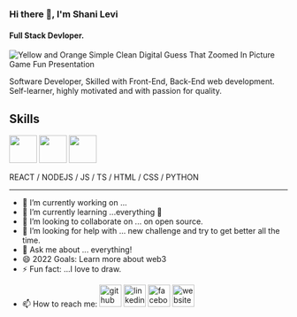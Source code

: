 ### Hi there 👋, I'm Shani Levi
#### Full Stack Devloper.

![Yellow and Orange Simple Clean Digital Guess That  Zoomed In Picture Game Fun Presentation](https://user-images.githubusercontent.com/48565585/179170108-62c51896-ec05-4054-84bc-a1a398edfd25.jpg)

Software Developer, Skilled with Front-End, Back-End web development.
Self-learner, highly motivated and with passion for quality.

## Skills
<img src="https://cdn.jsdelivr.net/gh/devicons/devicon/icons/vscode/vscode-original.svg" width="50">
<img src="https://cdn.jsdelivr.net/gh/devicons/devicon/icons/html5/html5-original.svg" width="50">
<img src="" width="50">


REACT / NODEJS / JS / TS / HTML / CSS / PYTHON

---

- 🔭 I’m currently working on ...
- 🌱 I’m currently learning ...everything 🤣
- 👯 I’m looking to collaborate on ... on open source.
- 🤔 I’m looking for help with ... new challenge and try to get better all the time.
- 💬 Ask me about ... everything!
- 😄 2022 Goals: Learn more about web3
- ⚡ Fun fact: ...I love to draw.

<!--
**shani24levi/shani24levi** is a ✨ _special_ ✨ repository because its `README.md` (this file) appears on your GitHub profile.

Here are some ideas to get you started:

- 🔭 I’m currently working on ...
- 🌱 I’m currently learning ...everything 🤣
- 👯 I’m looking to collaborate on ... on open source.
- 🤔 I’m looking for help with ... new challenge and try to get better all the time.
- 💬 Ask me about ... everything!
- 😄 2022 Goals: Learn more about web3
- ⚡ Fun fact: ...I love to draw.
-->

- 📫 How to reach me:
[<img src='https://cdn.jsdelivr.net/npm/simple-icons@3.0.1/icons/github.svg' alt='github' height='40'>](https://github.com/https://github.com/shani24levi)  [<img src='https://cdn.jsdelivr.net/npm/simple-icons@3.0.1/icons/linkedin.svg' alt='linkedin' height='40'>](https://www.linkedin.com/in/https://www.linkedin.com/in/shanilevi//)  [<img src='https://cdn.jsdelivr.net/npm/simple-icons@3.0.1/icons/facebook.svg' alt='facebook' height='40'>](https://www.facebook.com/https://www.facebook.com/shani.levi3/)  [<img src='https://cdn.jsdelivr.net/npm/simple-icons@3.0.1/icons/icloud.svg' alt='website' height='40'>](https://protfolio-shani-levi.netlify.app/)  
